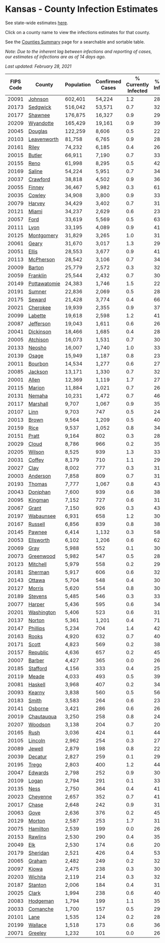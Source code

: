 # Kansas - County Infection Estimates

See state-wide estimates [here](/infections/us-ks).

Click on a county name to view the infections estimates for that county.

See the [Counties Summary](/infections/summary-counties) page for a searchable and sortable table.

*Note: Due to the inherent lag between infections and reporting of cases, our estimates of infections are as of 14 days ago.*

*Last updated: February 28, 2021*

|   FIPS Code |                       County |   Population |   Confirmed Cases |   % Currently Infected |   % Total Infected |
|-------------|------------------------------|--------------|-------------------|------------------------|--------------------|
|       20091 |           [Johnson](johnson) |      602,401 |            54,224 |                    1.2 |               28.5 |
|       20173 |         [Sedgwick](sedgwick) |      516,042 |            53,571 |                    0.7 |               32.9 |
|       20177 |           [Shawnee](shawnee) |      176,875 |            16,327 |                    0.9 |               29.2 |
|       20209 |       [Wyandotte](wyandotte) |      165,429 |            19,161 |                    0.9 |               39.0 |
|       20045 |           [Douglas](douglas) |      122,259 |             8,606 |                    0.5 |               22.4 |
|       20103 |   [Leavenworth](leavenworth) |       81,758 |             6,765 |                    0.9 |               28.9 |
|       20161 |               [Riley](riley) |       74,232 |             6,185 |                    0.4 |               26.7 |
|       20015 |             [Butler](butler) |       66,911 |             7,190 |                    0.7 |               33.6 |
|       20155 |                 [Reno](reno) |       61,998 |             8,295 |                    0.5 |               42.6 |
|       20169 |             [Saline](saline) |       54,224 |             5,951 |                    0.7 |               34.3 |
|       20037 |         [Crawford](crawford) |       38,818 |             4,502 |                    0.9 |               36.5 |
|       20055 |             [Finney](finney) |       36,467 |             5,982 |                    0.3 |               61.0 |
|       20035 |             [Cowley](cowley) |       34,908 |             3,800 |                    0.9 |               33.7 |
|       20079 |             [Harvey](harvey) |       34,429 |             3,402 |                    0.7 |               31.4 |
|       20121 |               [Miami](miami) |       34,237 |             2,629 |                    0.6 |               23.8 |
|       20057 |                 [Ford](ford) |       33,619 |             5,569 |                    0.5 |               63.7 |
|       20111 |                 [Lyon](lyon) |       33,195 |             4,089 |                    0.9 |               41.9 |
|       20125 |     [Montgomery](montgomery) |       31,829 |             3,265 |                    1.0 |               31.6 |
|       20061 |               [Geary](geary) |       31,670 |             3,017 |                    1.3 |               29.1 |
|       20051 |               [Ellis](ellis) |       28,553 |             3,677 |                    0.9 |               41.0 |
|       20113 |       [McPherson](mcpherson) |       28,542 |             3,106 |                    0.7 |               34.5 |
|       20009 |             [Barton](barton) |       25,779 |             2,572 |                    0.3 |               32.1 |
|       20059 |         [Franklin](franklin) |       25,544 |             2,432 |                    0.7 |               30.1 |
|       20149 | [Pottawatomie](pottawatomie) |       24,383 |             1,746 |                    1.5 |               22.1 |
|       20191 |             [Sumner](sumner) |       22,836 |             2,069 |                    0.5 |               28.1 |
|       20175 |             [Seward](seward) |       21,428 |             3,774 |                    0.4 |               66.6 |
|       20021 |         [Cherokee](cherokee) |       19,939 |             2,355 |                    0.9 |               37.0 |
|       20099 |           [Labette](labette) |       19,618 |             2,598 |                    1.2 |               41.5 |
|       20087 |       [Jefferson](jefferson) |       19,043 |             1,611 |                    0.6 |               26.7 |
|       20041 |       [Dickinson](dickinson) |       18,466 |             1,685 |                    0.4 |               28.5 |
|       20005 |         [Atchison](atchison) |       16,073 |             1,531 |                    0.7 |               30.3 |
|       20133 |             [Neosho](neosho) |       16,007 |             1,740 |                    1.0 |               33.7 |
|       20139 |               [Osage](osage) |       15,949 |             1,187 |                    0.8 |               23.3 |
|       20011 |           [Bourbon](bourbon) |       14,534 |             1,277 |                    0.6 |               27.6 |
|       20085 |           [Jackson](jackson) |       13,171 |             1,330 |                    0.7 |               32.6 |
|       20001 |               [Allen](allen) |       12,369 |             1,119 |                    1.7 |               27.3 |
|       20115 |             [Marion](marion) |       11,884 |             1,021 |                    0.7 |               26.8 |
|       20131 |             [Nemaha](nemaha) |       10,231 |             1,472 |                    0.7 |               46.3 |
|       20117 |         [Marshall](marshall) |        9,707 |             1,067 |                    0.9 |               35.0 |
|       20107 |                 [Linn](linn) |        9,703 |               747 |                    0.5 |               24.3 |
|       20013 |               [Brown](brown) |        9,564 |             1,209 |                    0.5 |               40.3 |
|       20159 |                 [Rice](rice) |        9,537 |             1,052 |                    0.8 |               34.6 |
|       20151 |               [Pratt](pratt) |        9,164 |               802 |                    0.3 |               28.1 |
|       20029 |               [Cloud](cloud) |        8,786 |               966 |                    0.2 |               35.5 |
|       20205 |             [Wilson](wilson) |        8,525 |               939 |                    1.3 |               33.9 |
|       20031 |             [Coffey](coffey) |        8,179 |               710 |                    1.1 |               29.1 |
|       20027 |                 [Clay](clay) |        8,002 |               777 |                    0.3 |               31.0 |
|       20003 |         [Anderson](anderson) |        7,858 |               809 |                    0.7 |               31.9 |
|       20193 |             [Thomas](thomas) |        7,777 |             1,067 |                    0.8 |               43.4 |
|       20043 |         [Doniphan](doniphan) |        7,600 |               939 |                    0.6 |               38.9 |
|       20095 |           [Kingman](kingman) |        7,152 |               727 |                    0.6 |               31.8 |
|       20067 |               [Grant](grant) |        7,150 |               926 |                    0.3 |               43.6 |
|       20197 |       [Wabaunsee](wabaunsee) |        6,931 |               658 |                    1.2 |               30.8 |
|       20167 |           [Russell](russell) |        6,856 |               839 |                    0.8 |               38.9 |
|       20145 |             [Pawnee](pawnee) |        6,414 |             1,132 |                    0.3 |               58.6 |
|       20053 |       [Ellsworth](ellsworth) |        6,102 |             1,206 |                    0.6 |               62.4 |
|       20069 |                 [Gray](gray) |        5,988 |               552 |                    0.1 |               30.8 |
|       20073 |       [Greenwood](greenwood) |        5,982 |               547 |                    0.5 |               28.9 |
|       20123 |         [Mitchell](mitchell) |        5,979 |               558 |                    0.2 |               29.7 |
|       20181 |           [Sherman](sherman) |        5,917 |               606 |                    0.6 |               32.6 |
|       20143 |             [Ottawa](ottawa) |        5,704 |               548 |                    0.4 |               30.3 |
|       20127 |             [Morris](morris) |        5,620 |               554 |                    0.8 |               30.9 |
|       20189 |           [Stevens](stevens) |        5,485 |               546 |                    0.3 |               33.0 |
|       20077 |             [Harper](harper) |        5,436 |               595 |                    0.6 |               34.4 |
|       20201 |     [Washington](washington) |        5,406 |               523 |                    0.6 |               31.0 |
|       20137 |             [Norton](norton) |        5,361 |             1,201 |                    0.4 |               71.9 |
|       20147 |         [Phillips](phillips) |        5,234 |               704 |                    1.4 |               42.6 |
|       20163 |               [Rooks](rooks) |        4,920 |               632 |                    0.7 |               40.7 |
|       20171 |               [Scott](scott) |        4,823 |               569 |                    0.2 |               38.1 |
|       20157 |         [Republic](republic) |        4,636 |               657 |                    0.2 |               45.6 |
|       20007 |             [Barber](barber) |        4,427 |               365 |                    0.0 |               26.2 |
|       20185 |         [Stafford](stafford) |        4,156 |               333 |                    0.4 |               25.8 |
|       20119 |               [Meade](meade) |        4,033 |               493 |                    0.5 |               39.8 |
|       20081 |           [Haskell](haskell) |        3,968 |               407 |                    0.2 |               34.2 |
|       20093 |             [Kearny](kearny) |        3,838 |               560 |                    0.5 |               56.2 |
|       20183 |               [Smith](smith) |        3,583 |               264 |                    0.6 |               23.5 |
|       20141 |           [Osborne](osborne) |        3,421 |               286 |                    0.6 |               26.0 |
|       20019 |     [Chautauqua](chautauqua) |        3,250 |               258 |                    0.8 |               24.6 |
|       20207 |           [Woodson](woodson) |        3,138 |               204 |                    0.7 |               20.3 |
|       20165 |                 [Rush](rush) |        3,036 |               424 |                    0.1 |               44.7 |
|       20105 |           [Lincoln](lincoln) |        2,962 |               254 |                    0.3 |               27.0 |
|       20089 |             [Jewell](jewell) |        2,879 |               198 |                    0.8 |               22.1 |
|       20039 |           [Decatur](decatur) |        2,827 |               259 |                    0.1 |               29.1 |
|       20195 |               [Trego](trego) |        2,803 |               400 |                    1.2 |               44.8 |
|       20047 |           [Edwards](edwards) |        2,798 |               252 |                    0.9 |               30.4 |
|       20109 |               [Logan](logan) |        2,794 |               291 |                    0.1 |               33.3 |
|       20135 |                 [Ness](ness) |        2,750 |               364 |                    0.4 |               41.9 |
|       20023 |         [Cheyenne](cheyenne) |        2,657 |               352 |                    0.7 |               41.3 |
|       20017 |               [Chase](chase) |        2,648 |               242 |                    0.9 |               31.9 |
|       20063 |                 [Gove](gove) |        2,636 |               376 |                    0.2 |               45.1 |
|       20129 |             [Morton](morton) |        2,587 |               253 |                    1.7 |               31.4 |
|       20075 |         [Hamilton](hamilton) |        2,539 |               199 |                    0.0 |               26.3 |
|       20153 |           [Rawlins](rawlins) |        2,530 |               290 |                    0.4 |               35.9 |
|       20049 |                   [Elk](elk) |        2,530 |               174 |                    0.6 |               20.7 |
|       20179 |         [Sheridan](sheridan) |        2,521 |               426 |                    0.4 |               53.6 |
|       20065 |             [Graham](graham) |        2,482 |               249 |                    0.2 |               32.3 |
|       20097 |               [Kiowa](kiowa) |        2,475 |               238 |                    0.3 |               30.1 |
|       20203 |           [Wichita](wichita) |        2,119 |               214 |                    0.3 |               32.3 |
|       20187 |           [Stanton](stanton) |        2,006 |               184 |                    0.4 |               31.1 |
|       20025 |               [Clark](clark) |        1,994 |               238 |                    0.6 |               40.3 |
|       20083 |         [Hodgeman](hodgeman) |        1,794 |               199 |                    1.1 |               35.1 |
|       20033 |         [Comanche](comanche) |        1,700 |               157 |                    0.5 |               29.4 |
|       20101 |                 [Lane](lane) |        1,535 |               124 |                    0.2 |               28.6 |
|       20199 |           [Wallace](wallace) |        1,518 |               173 |                    0.6 |               36.6 |
|       20071 |           [Greeley](greeley) |        1,232 |               101 |                    0.0 |               26.7 |